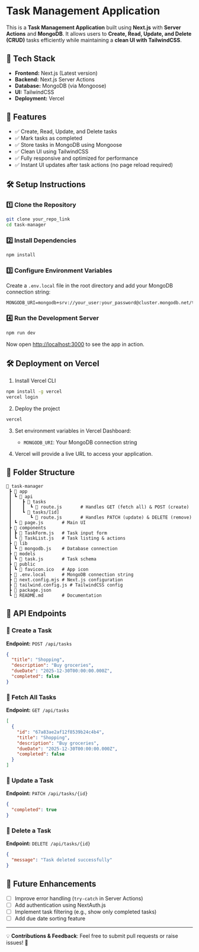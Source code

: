 # Task Management Application

This is a **Task Management Application** built using **Next.js** with **Server Actions** and **MongoDB**. It allows users to **Create, Read, Update, and Delete (CRUD)** tasks efficiently while maintaining a **clean UI with TailwindCSS**.

## 🚀 Tech Stack
- **Frontend:** Next.js (Latest version)
- **Backend:** Next.js Server Actions
- **Database:** MongoDB (via Mongoose)
- **UI:** TailwindCSS
- **Deployment:** Vercel

## 📌 Features
- ✅ Create, Read, Update, and Delete tasks
- ✅ Mark tasks as completed
- ✅ Store tasks in MongoDB using Mongoose
- ✅ Clean UI using TailwindCSS
- ✅ Fully responsive and optimized for performance
- ✅ Instant UI updates after task actions (no page reload required)


## 🛠️ Setup Instructions

### 1️⃣ Clone the Repository
```sh
git clone your_repo_link
cd task-manager
```

### 2️⃣ Install Dependencies
```sh
npm install
```

### 3️⃣ Configure Environment Variables
Create a `.env.local` file in the root directory and add your MongoDB connection string:
```
MONGODB_URI=mongodb+srv://your_user:your_password@cluster.mongodb.net/taskManger
```

### 4️⃣ Run the Development Server
```sh
npm run dev
```
Now open [http://localhost:3000](http://localhost:3000) to see the app in action.

## 🛠️ Deployment on Vercel
1. Install Vercel CLI
```sh
npm install -g vercel
vercel login
```
2. Deploy the project
```sh
vercel
```
3. Set environment variables in Vercel Dashboard:
   - `MONGODB_URI`: Your MongoDB connection string

4. Vercel will provide a live URL to access your application.

## 📜 Folder Structure
```
📂 task-manager
 ┣ 📂 app
 ┃ ┗ 📂 api
 ┃    ┣ 📂 tasks
 ┃    ┃  ┗ 📜 route.js       # Handles GET (fetch all) & POST (create)
 ┃    ┗ 📂 tasks/[id]
 ┃       ┗ 📜 route.js       # Handles PATCH (update) & DELETE (remove)
 ┃ ┗ 📜 page.js       # Main UI
 ┣ 📂 components
 ┃ ┣ 📜 TaskForm.js   # Task input form
 ┃ ┗ 📜 TaskList.js   # Task listing & actions
 ┣ 📂 lib
 ┃ ┗ 📜 mongodb.js    # Database connection
 ┣ 📂 models
 ┃ ┗ 📜 task.js       # Task schema
 ┣ 📂 public
 ┃ ┗ 📜 favicon.ico   # App icon
 ┣ 📜 .env.local      # MongoDB connection string
 ┣ 📜 next.config.mjs # Next.js configuration
 ┣ 📜 tailwind.config.js # TailwindCSS config
 ┣ 📜 package.json
 ┗ 📜 README.md       # Documentation
```

## 🔧 API Endpoints

### 📌 Create a Task
**Endpoint:** `POST /api/tasks`
```json
{
  "title": "Shopping",
  "description": "Buy groceries",
  "dueDate": "2025-12-30T00:00:00.000Z",
  "completed": false
}
```

### 📌 Fetch All Tasks
**Endpoint:** `GET /api/tasks`
```json
[
  {
    "id": "67a83ae2af12f8539b24c4b4",
    "title": "Shopping",
    "description": "Buy groceries",
    "dueDate": "2025-12-30T00:00:00.000Z",
    "completed": false
  }
]
```

### 📌 Update a Task
**Endpoint:** `PATCH /api/tasks/{id}`
```json
{
  "completed": true
}
```

### 📌 Delete a Task
**Endpoint:** `DELETE /api/tasks/{id}`
```json
{
  "message": "Task deleted successfully"
}
```

## 🚀 Future Enhancements
- [ ] Improve error handling (`try-catch` in Server Actions)
- [ ] Add authentication using NextAuth.js
- [ ] Implement task filtering (e.g., show only completed tasks)
- [ ] Add due date sorting feature

---

💡 **Contributions & Feedback**: Feel free to submit pull requests or raise issues! 🎉

